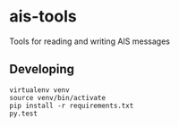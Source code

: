 # ais-tools
Tools for reading and writing AIS messages


## Developing

```console
virtualenv venv
source venv/bin/activate
pip install -r requirements.txt 
py.test
```



